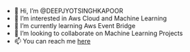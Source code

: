 - 👋 Hi, I’m @DEEPJYOTSINGHKAPOOR
- 👀 I’m interested in Aws Cloud and Machine Learning
- 🌱 I’m currently learning Aws Event Bridge
- 💞️ I’m looking to collaborate on Machine Learning Projects
- 📫 You can reach me [here](https://deepjyotsingh.herokuapp.com/)

<!---
DEEPJYOTSINGHKAPOOR/DEEPJYOTSINGHKAPOOR is a ✨ special ✨ repository because its `README.md` (this file) appears on your GitHub profile.
You can click the Preview link to take a look at your changes.
--->

